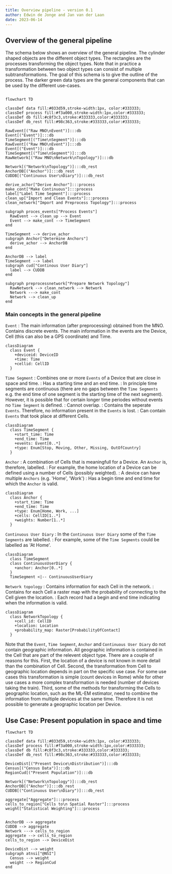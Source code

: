 ```yaml
---
title: Overview pipeline - version 0.1
author: Edwin de Jonge and Jan van der Laan
date: 2023-06-14
---
```





## Overview of the general pipeline

The schema below shows an overview of the general pipeline. The cylinder shaped objects are the different object types. The rectangles are the processes transforming the object types. Note that in practice a transformation between two object types can consist of multiple subtransformations. The goal of this schema is to give the outline of the process. The darker green data types are the general components that can be used by the different use-cases. 

```mermaid

flowchart TD

classDef data fill:#033d59,stroke-width:1px, color:#333333;
classDef process fill:#f3a000,stroke-width:1px,color:#333333;
classDef db fill:#c8f3c3,stroke:#333333,color:#333333;
classDef db_rest fill:#98c363,stroke:#333333,color:#333333;

RawEvent[("Raw MNO\nEvent")]:::db
Event[("Event")]:::db
TimeSegment[("Time\nSegment")]:::db
RawEvent[("Raw MNO\nEvent")]:::db
Event[("Event")]:::db
TimeSegment[("Time\nSegment")]:::db
RawNetwork[("Raw MNO\nNetwork\nTopology")]:::db

Network[("Network\nTopology")]:::db_rest
AnchorDB[("Anchor")]:::db_rest
CUDDB[("Continuous User\nDiary")]:::db_rest

derive_achor["Derive Anchor"]:::process
make_cont["Make Continuous"]:::process
label["Label Time Segment"]:::process
clean_up["Import and Clean Events"]:::process
clean_network["Import and Preprocess Topology"]:::process

subgraph proces_events["Process Events"]
  RawEvent --> clean_up --> Event
  Event --> make_cont --> TimeSegment
end

TimeSegment --> derive_achor
subgraph Anchor["Determine Anchors"]
  derive_achor --> AnchorDB
end

AnchorDB --> label
TimeSegment --> label
subgraph cud["Continous User Diary"]
  label --> CUDDB
end

subgraph preprocessnetwork["Prepare Network Topology"]
  RawNetwork --> clean_network --> Network
  Network ---> make_cont
  Network --> clean_up
end
```

### Main concepts in the general pipeline

`Event`
: The main information (after preprocessing) obtained from the MNO. Contains discrete events. The main information in the events are the Device, Cell (this can also be a GPS coordinate) and Time. 

```mermaid
classDiagram
  class Event {
    +deviceid: DeviceID
    +time: Time
    +cellid: CellID
  }
```

`Time Segment`
: Combines one or more `Events` of a Device that are close in space and time. 
: Has a starting time and an end time. 
: In principle time segments are continuous (there are no gaps between the `Time Segments` e.g. the end time of one segment is the starting time of the next segment). However, it is possible that for certain longer time periodes without events no `Time Segment` is defined. 
: Cannot overlap.
: Contains the seperate `Events`. Therefore, no information present in the `Events` is lost. 
: Can contain `Events` that took place at different Cells.


```mermaid
classDiagram
  class TimeSegment {
    +start_time: Time
    +end_time: Time
    +events: Event[0..*]
    +type: Enum[Stop, Moving, Other, Missing, OutOfCountry]
  }
```

`Anchor`
: A combination of Cells that is meaningfull for a Device. An `Anchor` is, therefore, labelled.
: For example, the home location of a Device can be defined using a number of Cells (possibly weighted).
: A device can have multiple `Anchors` (e.g. 'Home', 'Work')
: Has a begin time and end time for which the `Anchor` is valid.

<!--
TODO: home country for tourists and border migration. Possible solution would be to have two types of achors: CellAnchor where the anchor is a combination of Cells and CountryAnchor where the anchor is a country. For, border trafic the anchor is probably a combination: Country + Cells where person crosses the border most often. So perhaps better to put it all in Anchor class and allow either country or cells to empty (at least one should be filled).
-->

```mermaid
classDiagram
  class Anchor {
    +start_time: Time
    +end_time: Time
    +type: Enum[Home, Work, ...]
    +cells: CellID[1..*]
    +weights: Number[1..*]
  }
```

`Continuous User Diary`
: In the `Continuous User Diary` some of the `Time Segments` are labelled. 
: For example, some of the `Time Segments` could be labelled as 'At Home'. 

```mermaid
classDiagram
  class TimeSegment 
  class ContinuousUserDiary {
    +anchor: Anchor[0..*]
  }
  TimeSegment <|-- ContinuousUserDiary
```

`Network topology`
: Contains information for each Cell in the network.
: Contains for each Cell a raster map with the probability of connecting to the Cell given the location.
: Each record had a begin and end time indicating when the information is valid.

```mermaid
classDiagram
  class NetworkTopology {
    +cell_id: CellID
    +location: Location
    +probability_map: Raster[ProbabilityOfContact]
  }
```

Note that the `Event`, `Time Segment`, `Anchor` and `Continuous User Diary` do not contain geographic information. All geographic information is contained in the Cell that are part of the relevent object type. There are a couple of reasons for this. First, the location of a device is not known in more detail than the combination of Cell. Second, the transformation from Cell to geographic location depends in part on the specific use case. For some use cases this transformation is simple (count devices in Rome) while for other use cases a more complex transformation is needed (number of devices taking the train). Third, some of the methods for transforming the Cells to geographic location, such as the ML-EM estimator, need to combine the information from multiple devices at the same time. Therefore it is not possible to generate a geographic location per Device.



## Use Case: Present population in space and time


```mermaid
flowchart TD

classDef data fill:#033d59,stroke-width:1px, color:#333333;
classDef process fill:#f3a000,stroke-width:1px,color:#333333;
classDef db fill:#c8f3c3,stroke:#333333,color:#333333;
classDef db_rest fill:#98c363,stroke:#333333,color:#333333;

DeviceDist[("Present Device\nDistribution")]:::db
Census[("Census Data")]:::db
RegionCud[("Present Population")]:::db

Network[("Network\nTopology")]:::db_rest
AnchorDB[("Anchor")]:::db_rest
CUDDB[("Continuous User\nDiary")]:::db_rest

aggregate["Aggregate"]:::process
cells_to_region["Cells to\n Spatial Raster"]:::process
weight["Statistical Weighting"]:::process


AnchorDB --> aggregate
CUDDB --> aggregate
Network ---> cells_to_region
aggregate --> cells_to_region
cells_to_region --> DeviceDist

DeviceDist --> weight
subgraph atnsi["@NSI"]
  Census --> weight
  weight --> RegionCud
end

```

